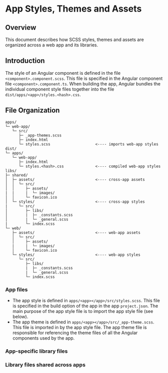 # App Styles, Themes and Assets

## Overview

This document describes how SCSS styles, themes and assets are organized across
a web app and its libraries.

## Introduction

The style of an Angular component is defined in the file
`<component>.component.scss`. This file is specified in the Angular component
file `<component>.component.ts`. When building the app, Angular bundles the
individual component style files together into the file
`dist/apps/<app>/styles.<hash>.css`.

## File Organization

```console
apps/
└─ web-app/
   └─ src/
      ├─ _app-themes.scss
      ├─ index.html
      └─ styles.scss                    <---- imports web-app styles
dist/
└─ apps/
   └─ web-app/
      ├─ index.html
      └─ styles.<hash>.css              <---- compiled web-app styles
libs/
├─ shared/
│  ├─ assets/                           <---- cross-app assets
│  │  └─ src/
│  │     ├─ assets/
|  |     |  └─ images/
│  │     └─ favicon.ico
│  └─ styles/                           <---- cross-app styles
|     └─ src/
│        ├─ libs/
│        |  ├─ _constants.scss
│        |  └─ _general.scss
|        └─ index.scss
└─ web/
   ├─ assets/                           <---- web-app assets
   │  └─ src/
   │     ├─ assets/
   |     |  └─ images/
   │     └─ favicon.ico
   └─ styles/                           <---- web-app styles
      └─ src/
         ├─ libs/
         |  ├─ _constants.scss
         |  └─ _general.scss
         └─ index.scss
```

### App files

- The app style is defined in `apps/<app></app>/src/styles.scss`. This file is
  specified in the build option of the app in the app `project.json`. The main
  purpose of the app style file is to import the app style file (see below).
- The app theme is defined in `apps/<app></app>/src/_app-theme.scss`. This file is
  imported in by the app style file. The app theme file is responsible for
  referencing the theme files of all the Angular components used by the app.

### App-specific library files



### Library files shared across apps

